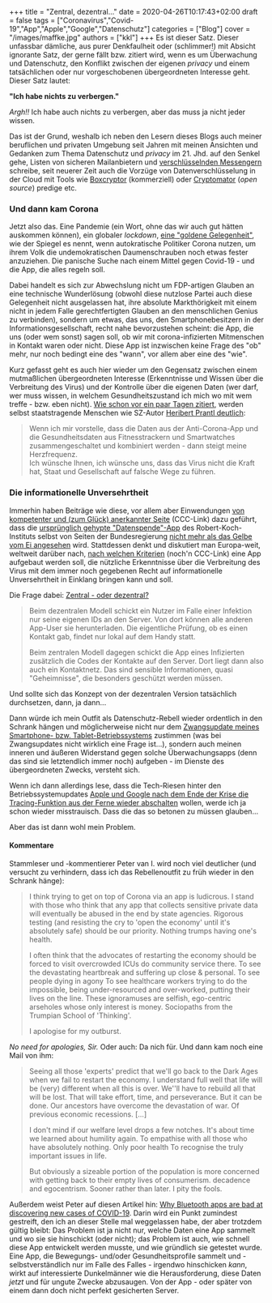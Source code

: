 +++
title = "Zentral, dezentral..."
date = 2020-04-26T10:17:43+02:00
draft = false
tags = ["Coronavirus","Covid-19","App","Apple","Google","Datenschutz"]
categories = ["Blog"]
cover = "/images/maffke.jpg"
authors = ["kkl"]
+++
Es ist dieser Satz. Dieser unfassbar dämliche, aus purer Denkfaulheit oder (schlimmer!) mit Absicht ignorante Satz, der gerne fällt bzw. zitiert wird, wenn es um Überwachung und Datenschutz, den Konflikt zwischen der eigenen *privacy* und einem tatsächlichen oder nur vorgeschobenen übergeordneten Interesse geht. Dieser Satz lautet:

**"Ich habe nichts zu verbergen."**

*Argh!!* Ich habe auch nichts zu verbergen, aber das muss ja nicht jeder wissen.

Das ist der Grund, weshalb ich neben den Lesern dieses Blogs auch meiner beruflichen und privaten Umgebung seit Jahren mit meinen Ansichten und Gedanken zum Thema Datenschutz und *privacy* im 21. Jhd. auf den Senkel gehe, Listen von sicheren Mailanbietern und [verschlüsselnden Messengern](../die-messenger-tabelle/) schreibe, seit neuerer Zeit auch die Vorzüge von Datenverschlüsselung in der Cloud mit Tools wie [Boxcryptor](https://www.boxcryptor.com/de/) (kommerziell) oder [Cryptomator](https://cryptomator.org/de/) (*open source*) predige etc.

### Und dann kam Corona
Jetzt also das. Eine Pandemie (ein Wort, ohne das wir auch gut hätten auskommen können), ein globaler *lockdown*, [eine "goldene Gelegenheit"](https://www.spiegel.de/politik/ausland/covid-19-regierungen-weltweit-bauen-in-der-corona-krise-die-demokratie-ab-a-de06f2d4-1faa-4afb-beb3-351ddcb50db8?sara_ecid=nl_upd_1jtzCCtmxpVo9GAZr2b4X8GquyeAc9&nlid=kb7b77xf), wie der Spiegel es nennt, wenn autokratische Politiker Corona nutzen, um ihrem Volk die undemokratischen Daumenschrauben noch etwas fester anzuziehen. Die panische Suche nach einem Mittel gegen Covid-19 - und die App, die alles regeln soll.

Dabei handelt es sich zur Abwechslung nicht um FDP-artigen Glauben an eine technische Wunderlösung (obwohl diese nutzlose Partei auch diese Gelegenheit nicht ausgelassen hat, ihre absolute Markthörigkeit mit einem nicht in jedem Falle gerechtfertigten Glauben an den menschlichen Genius zu verbinden), sondern um etwas, das uns, den Smartphonebesitzern in der Informationsgesellschaft, recht nahe bevorzustehen scheint: die App, die uns (oder wem sonst) sagen soll, ob wir mit corona-infizierten Mitmenschen in Kontakt waren oder nicht. Diese App ist inzwischen keine Frage des "ob" mehr, nur noch bedingt eine des "wann", vor allem aber eine des "wie".

Kurz gefasst geht es auch hier wieder um den Gegensatz zwischen einem mutmaßlichen übergeordneten Interesse (Erkenntnisse und Wissen über die Verbreitung des Virus) und der Kontrolle über die eigenen Daten (wer darf, wer muss wissen, in welchem Gesundheitszustand ich mich wo mit wem treffe - bzw. eben nicht). [Wie schon vor ein paar Tagen zitiert](../der-zorn-der-edelfeder/), werden selbst staatstragende Menschen wie SZ-Autor [Heribert Prantl deutlich](https://www.sueddeutsche.de/digital/prantls-blick-coronavirus-grundrechte-1.4881542):

> Wenn ich mir vorstelle, dass die Daten aus der Anti-Corona-App und die Gesundheitsdaten aus Fitnesstrackern und Smartwatches zusammengeschaltet und kombiniert werden - dann steigt meine Herzfrequenz.   
Ich wünsche Ihnen, ich wünsche uns, dass das Virus nicht die Kraft hat, Staat und Gesellschaft auf falsche Wege zu führen.

### Die informationelle Unversehrtheit
Immerhin haben Beiträge wie diese, vor allem aber Einwendungen [von kompetenter und (zum Glück) anerkannter Seite](https://www.ccc.de/de/updates/2020/abofalle-datenspende) (CCC-Link) dazu geführt, dass die [ursprünglich gehypte "Datenspende"-App](https://www.dw.com/de/mit-dem-herzschlag-gegen-corona/a-53049952) des Robert-Koch-Instituts selbst von Seiten der Bundesregierung [nicht mehr als das Gelbe vom Ei angesehen](https://www.tagesschau.de/inland/coronavirus-app-107.html) wird. Stattdessen denkt und diskutiert man Europa-weit, weltweit darüber nach, [nach welchen Kriterien](https://www.ccc.de/de/updates/2020/contact-tracing-requirements) (noch'n CCC-Link) eine App aufgebaut werden soll, die nützliche Erkenntnisse über die Verbreitung des Virus mit dem immer noch gegebenen Recht auf informationelle Unversehrtheit in Einklang bringen kann und soll.

Die Frage dabei: [Zentral - oder dezentral?](https://www.tagesschau.de/inland/coronavirus-app-101.html)

> Beim dezentralen Modell schickt ein Nutzer im Falle einer Infektion nur seine eigenen IDs an den Server. Von dort können alle anderen App-User sie herunterladen. Die eigentliche Prüfung, ob es einen Kontakt gab, findet nur lokal auf dem Handy statt.    
>    
>Beim zentralen Modell dagegen schickt die App eines Infizierten zusätzlich die Codes der Kontakte auf den Server. Dort liegt dann also auch ein Kontaktnetz. Das sind sensible Informationen, quasi "Geheimnisse", die besonders geschützt werden müssen.

Und sollte sich das Konzept von der dezentralen Version tatsächlich durchsetzen, dann, ja dann...

Dann würde ich mein Outfit als Datenschutz-Rebell wieder ordentlich in den Schrank hängen und möglicherweise nicht nur dem [Zwangsupdate meines Smartphone- bzw. Tablet-Betriebssystems](https://www.theguardian.com/world/2020/apr/10/apple-google-coronavirus-us-app-privacy) zustimmen (was bei Zwangsupdates nicht wirklich eine Frage ist...), sondern auch meinen inneren und äußeren Widerstand gegen solche Überwachungsapps (denn das sind sie letztendlich immer noch) aufgeben - im Dienste des übergeordneten Zwecks, versteht sich.

Wenn ich dann allerdings lese, dass die Tech-Riesen hinter den Betriebssystemupdates [Apple und Google nach dem Ende der Krise die Tracing-Funktion aus der Ferne wieder abschalten](https://www.cnet.com/news/apple-and-google-say-they-will-shut-down-covid-19-tracking-tools-once-pandemic-ends/) wollen, werde ich ja schon wieder misstrauisch. Dass die das so betonen zu müssen glauben...

Aber das ist dann wohl mein Problem.

#### Kommentare
Stammleser und -kommentierer Peter van I. wird noch viel deutlicher (und versucht zu verhindern, dass ich das Rebellenoutfit zu früh wieder in den Schrank hänge):

> I think trying to get on top of Corona via an app is ludicrous.
I stand with those who think that any app that collects sensitive private data will eventually be abused in the end by state agencies.
Rigorous testing (and resisting the cry to 'open the economy' until it's absolutely safe) should be our priority.
Nothing trumps having one's health.
>
> I often think that the advocates of restarting the economy should be forced to visit overcrowded ICUs do community service there.
To see the devastating heartbreak and suffering up close & personal. To see people dying in agony
To see healthcare workers trying to do the impossible, being under-resourced and over-worked, putting their lives on the line.
These ignoramuses are selfish, ego-centric arseholes whose only interest is money. Sociopaths from the Trumpian School of 'Thinking'.
>
> I apologise for my outburst.

*No need for apologies, Sir.* Oder auch: Da nich für. Und dann kam noch eine Mail von ihm:

> Seeing all those 'experts' predict that we'll go back to the Dark Ages when we fail to restart the economy. I understand full well that life will be (very) different when all this is over. We''ll have to rebuild all that will be lost. That will take effort, time, and perseverance. But it can be done. Our ancestors have overcome the devastation of war. Of previous economic recessions. [...]
>
> I don't mind if our welfare level drops a few notches. It's about time we learned about humility again. To empathise with all those who have absolutely nothing. Only poor health
To recognise the truly important issues in life.
>
> But obviously a sizeable portion of the population is more concerned with getting back to their empty lives of consumerism. decadence and egocentrism. Sooner rather than later.
I pity the fools.

Außerdem weist Peter auf diesen Artikel hin: [Why Bluetooth apps are bad at discovering new cases of COVID-19](https://www.theverge.com/interface/2020/4/10/21215267/covid-19-contact-tracing-apps-bluetooth-coronavirus-flaws-public-health). Darin wird ein Punkt zumindest gestreift, den ich an dieser Stelle mal weggelassen habe, der aber trotzdem gültig bleibt: Das Problem ist ja nicht nur, welche Daten eine App sammelt und wo sie sie hinschickt (oder nicht); das Problem ist auch, wie schnell diese App entwickelt werden musste, und wie gründlich sie getestet wurde. Eine App, die Bewegungs- und/oder Gesundheitsprofile sammelt und - selbstverständlich nur im Falle des Falles - irgendwo hinschicken *kann*, wirkt auf interessierte Dunkelmänner wie die Herausforderung, diese Daten *jetzt* und für ungute Zwecke abzusaugen. Von der App - oder später von einem dann doch nicht perfekt gesicherten Server.
